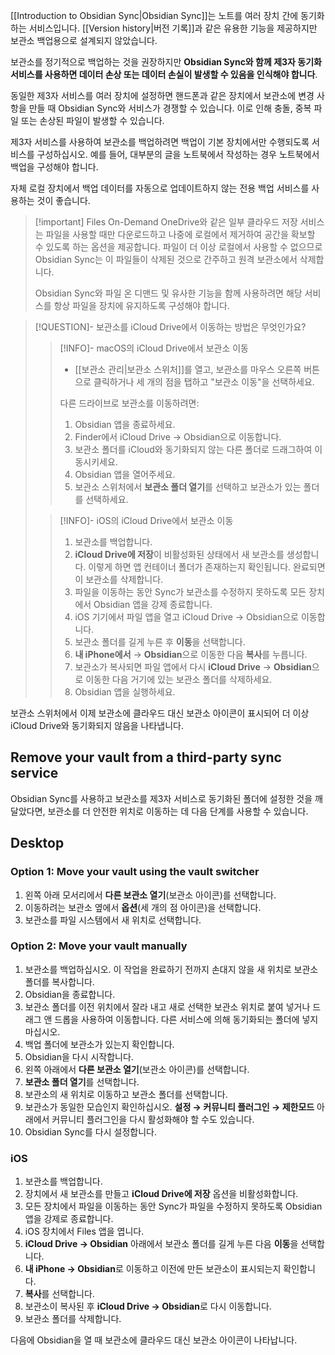 [[Introduction to Obsidian Sync|Obsidian Sync]]는 노트를 여러 장치 간에 동기화하는 서비스입니다. [[Version history|버전 기록]]과 같은 유용한 기능을 제공하지만 보관소 백업용으로 설계되지 않았습니다.

보관소를 정기적으로 백업하는 것을 권장하지만 **Obsidian Sync와 함께 제3자 동기화 서비스를 사용하면 데이터 손상 또는 데이터 손실이 발생할 수 있음을 인식해야 합니다**.

동일한 제3자 서비스를 여러 장치에 설정하면 핸드폰과 같은 장치에서 보관소에 변경 사항을 만들 때 Obsidian Sync와 서비스가 경쟁할 수 있습니다. 이로 인해 충돌, 중복 파일 또는 손상된 파일이 발생할 수 있습니다.

제3자 서비스를 사용하여 보관소를 백업하려면 백업이 기본 장치에서만 수행되도록 서비스를 구성하십시오. 예를 들어, 대부분의 글을 노트북에서 작성하는 경우 노트북에서 백업을 구성해야 합니다.

자체 로컬 장치에서 백업 데이터를 자동으로 업데이트하지 않는 전용 백업 서비스를 사용하는 것이 좋습니다.

> [!important] Files On-Demand
> OneDrive와 같은 일부 클라우드 저장 서비스는 파일을 사용할 때만 다운로드하고 나중에 로컬에서 제거하여 공간을 확보할 수 있도록 하는 옵션을 제공합니다. 파일이 더 이상 로컬에서 사용할 수 없으므로 Obsidian Sync는 이 파일들이 삭제된 것으로 간주하고 원격 보관소에서 삭제합니다.
> 
> Obsidian Sync와 파일 온 디맨드 및 유사한 기능을 함께 사용하려면 해당 서비스를 항상 파일을 장치에 유지하도록 구성해야 합니다.

> [!QUESTION]- 보관소를 iCloud Drive에서 이동하는 방법은 무엇인가요?
> > [!INFO]- macOS의 iCloud Drive에서 보관소 이동
> > - [[보관소 관리|보관소 스위처]]를 열고, 보관소를 마우스 오른쪽 버튼으로 클릭하거나 세 개의 점을 탭하고 "보관소 이동"을 선택하세요. 
>   > 
> > 다른 드라이브로 보관소를 이동하려면:
> > 1. Obsidian 앱을 종료하세요. 
> > 2. Finder에서 iCloud Drive → Obsidian으로 이동합니다.
> > 3. 보관소 폴더를 iCloud와 동기화되지 않는 다른 폴더로 드래그하여 이동시키세요.
> > 4. Obsidian 앱을 열어주세요. 
> > 5. 보관소 스위처에서 **보관소 폴더 열기**를 선택하고 보관소가 있는 폴더를 선택하세요.
>   
> > [!INFO]- iOS의 iCloud Drive에서 보관소 이동
> > 1. 보관소를 백업합니다.
> > 2. **iCloud Drive에 저장**이 비활성화된 상태에서 새 보관소를 생성합니다. 이렇게 하면 앱 컨테이너 폴더가 존재하는지 확인됩니다. 완료되면 이 보관소를 삭제합니다.
> > 3. 파일을 이동하는 동안 Sync가 보관소를 수정하지 못하도록 모든 장치에서 Obsidian 앱을 강제 종료합니다.
> > 4. iOS 기기에서 파일 앱을 열고 iCloud Drive → Obsidian으로 이동합니다.
> > 5. 보관소 폴더를 길게 누른 후 **이동**을 선택합니다.
> > 6. **내 iPhone에서** → **Obsidian**으로 이동한 다음 **복사**를 누릅니다.
> > 7. 보관소가 복사되면 파일 앱에서 다시 **iCloud Drive** → **Obsidian**으로 이동한 다음 거기에 있는 보관소 폴더를 삭제하세요.
> > 8. Obsidian 앱을 실행하세요.

보관소 스위처에서 이제 보관소에 클라우드 대신 보관소 아이콘이 표시되어 더 이상 iCloud Drive와 동기화되지 않음을 나타냅니다.
## Remove your vault from a third-party sync service

Obsidian Sync를 사용하고 보관소를 제3자 서비스로 동기화된 폴더에 설정한 것을 깨달았다면, 보관소를 더 안전한 위치로 이동하는 데 다음 단계를 사용할 수 있습니다.

## Desktop

### Option 1: Move your vault using the vault switcher

1. 왼쪽 아래 모서리에서 **다른 보관소 열기**(보관소 아이콘)를 선택합니다.
2. 이동하려는 보관소 옆에서 **옵션**(세 개의 점 아이콘)을 선택합니다.
3. 보관소를 파일 시스템에서 새 위치로 선택합니다.

### Option 2: Move your vault manually

 1. 보관소를 백업하십시오. 이 작업을 완료하기 전까지 손대지 않을 새 위치로 보관소 폴더를 복사합니다.
2. Obsidian을 종료합니다.
3. 보관소 폴더를 이전 위치에서 잘라 내고 새로 선택한 보관소 위치로 붙여 넣거나 드래그 앤 드롭을 사용하여 이동합니다. 다른 서비스에 의해 동기화되는 폴더에 넣지 마십시오.
4. 백업 폴더에 보관소가 있는지 확인합니다.
5. Obsidian을 다시 시작합니다.
6. 왼쪽 아래에서 **다른 보관소 열기**(보관소 아이콘)를 선택합니다.
7. **보관소 폴더 열기**를 선택합니다.
8. 보관소의 새 위치로 이동하고 보관소 폴더를 선택합니다.
9. 보관소가 동일한 모습인지 확인하십시오. **설정 → 커뮤니티 플러그인 → 제한모드** 아래에서 커뮤니티 플러그인을 다시 활성화해야 할 수도 있습니다.
10. Obsidian Sync를 다시 설정합니다. 

### iOS

1. 보관소를 백업합니다.
2. 장치에서 새 보관소를 만들고 **iCloud Drive에 저장** 옵션을 비활성화합니다.
3. 모든 장치에서 파일을 이동하는 동안 Sync가 파일을 수정하지 못하도록 Obsidian 앱을 강제로 종료합니다.
4. iOS 장치에서 Files 앱을 엽니다.
5. **iCloud Drive → Obsidian** 아래에서 보관소 폴더를 길게 누른 다음 **이동**을 선택합니다.
6. **내 iPhone → Obsidian**로 이동하고 이전에 만든 보관소이 표시되는지 확인합니다.
7. **복사**를 선택합니다.
8. 보관소이 복사된 후 **iCloud Drive → Obsidian**로 다시 이동합니다.
9. 보관소 폴더를 삭제합니다.

다음에 Obsidian을 열 때 보관소에 클라우드 대신 보관소 아이콘이 나타납니다.
